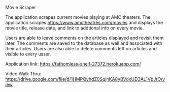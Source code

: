 Movie Scraper

The application scrapes current movies playing at AMC theaters.  The application scrapes https://www.amctheatres.com/movies and displays the movie title, release date, and link to addtional info on every movie.

Users are able to leave comments on the articles displayed and revisit them later. The comments are saved to the database as well and associated with their articles. Users are also able to delete comments left on articles and visible to every usser.

Application link: https://fathomless-shelf-27372.herokuapp.com/

Video Walk Thru: https://drive.google.com/file/d/1HMPQvhdZ0SqjnKA8yBVdxUD3AL1VbJrO/view

